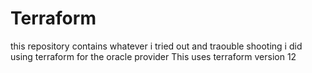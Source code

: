# Terraform
this repository contains whatever i tried out  and traouble shooting i did using terraform for the oracle provider
This uses terraform version 12
